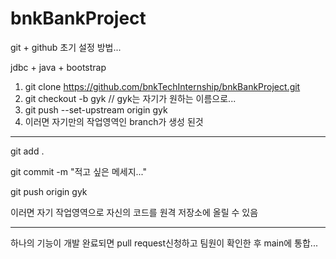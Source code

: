 # bnkBankProject

git + github 초기 설정 방법...

jdbc + java + bootstrap

1. git clone https://github.com/bnkTechInternship/bnkBankProject.git
2. git checkout -b gyk // gyk는 자기가 원하는 이름으로...
3. git push --set-upstream origin gyk
4. 이러면 자기만의 작업영역인 branch가 생성 된것
---

git add .

git commit -m "적고 싶은 메세지..."

git push origin gyk

이러면 자기 작업영역으로 자신의 코드를 원격 저장소에 올릴 수 있음

--- 

하나의 기능이 개발 완료되면 pull request신청하고 팀원이 확인한 후 main에 통합...
